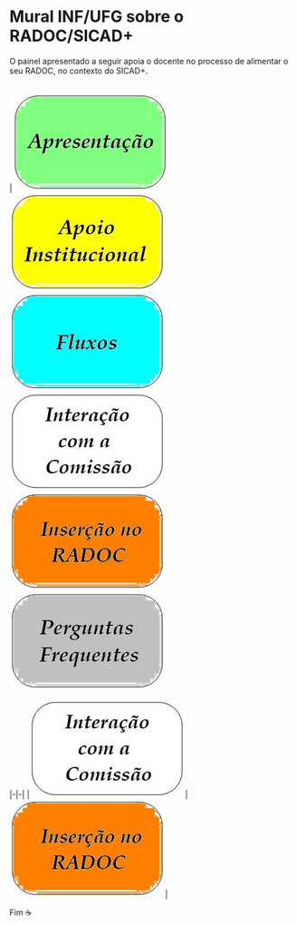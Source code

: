 # Mural INF/UFG sobre o RADOC/SICAD+

O painel apresentado a seguir apoia o docente no processo de alimentar o seu RADOC, no contexto do SICAD+.
<br><br>

|[![FLipkart](../media/painel-zero-apresentacao.jpg)](./lattes.md/)[![FLipkart](../media/painel-zero-apoio-institucional.jpg)](./apoio-institucional.md/)[![FLipkart](../media/painel-zero-fluxo.jpg)](./lattes.md/)
[![FLipkart](../media/painel-zero-interacao.jpg)](./interacao.md/)[![FLipkart](../media/painel-zero-insercao.jpg)](./painel-radoc.md/)[![FLipkart](../media/painel-zero-perguntas.jpg)](./perguntas-frequentes.md/)

|-|-|
|[![FLipkart](../media/painel-zero-interacao.jpg)](./interacao.md/)|[![FLipkart](../media/painel-zero-insercao.jpg)](./painel-radoc.md/)|

Fim	&#9749;

